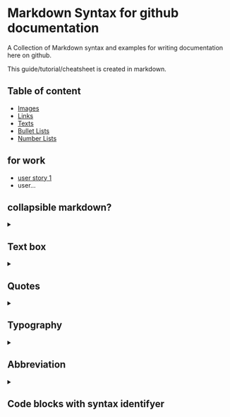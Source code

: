 <a name="top"></a>
# Markdown Syntax for github documentation
A Collection of Markdown syntax and examples for writing documentation here on github.

This guide/tutorial/cheatsheet is created in markdown.

## Table of content

* [Images](/Image/README.md#top)
* [Links](/Link.md#top)
* [Texts](/Text.md#top)
* [Bullet Lists](/BulletList.md#top)
* [Number Lists](/NumberList.md#top)

## for work
* [user story 1](https://github.com/bent-mortensen/Dokumentation/blob/master/UserStories/user-story-1.md)
* user...

## collapsible markdown?
<details><summary>
  
## Text box</summary>
Using tables to create boxed text
Markdown syntax
```
| Boxed text |
|:-:|

||
|:-:|
| Boxed text |
||
```
###### Example
| Boxed text |
|:-:|

||
|:-:|
| Boxed text |
||

</details>

<details><summary>
  
## Quotes</summary>
Markdown syntax
```
> quote
>> more quote
```
###### Example
> quote
>> more quote
</details>

<details><summary>
  
## Typography</summary>
Markdown syntax  
```**This text is _extremely_ important**```  
###### Example  
**This text is _extremely_ important**  
Markdown syntax  
```_This text is **extremely** important_```  
###### Example  
_This text is **extremely** important_  
Markdown syntax  
```
~~Strike this text~~
```
###### Example
~~Strike this text~~

</details>

<details><summary>
  
## Abbreviation</summary>
Markdown syntax  
```
[Abbr](\# "Abbreviation")  
[HTML](\# "Hypertext Markup Language")  
```
###### Example
[Abbr](\# "Abbreviation")  
[HTML](\# "Hypertext Markup Language")  

</details>

<details><summary>
  
## Code blocks with syntax identifyer</summary>
```csharp
public void Method(string argh[])
{
  ComeOn();
  bool temp = true;
  string text = "";
  if(temp){
    return text = "Hello";
  }
  
}
```
</details>
